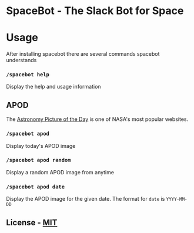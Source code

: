 # SpaceBot - The Slack Bot for Space

# Usage

After installing spacebot there are several commands spacebot understands

### `/spacebot help`

Display the help and usage information

## APOD

The [Astronomy Picture of the Day](http://apod.nasa.gov/apod/astropix.html) is one of NASA's most popular websites.

### `/spacebot apod`

Display today's APOD image

### `/spacebot apod random`

Display a random APOD image from anytime

### `/spacebot apod date`

Display the APOD image for the given date. The format for `date` is `YYYY-MM-DD`

## License - [MIT](LICENSE)

